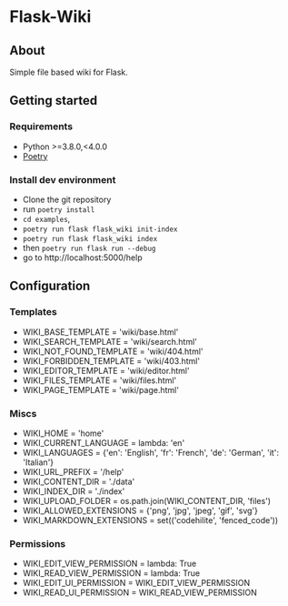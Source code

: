 # Flask-Wiki

## About

Simple file based wiki for Flask.

## Getting started

### Requirements

* Python >=3.8.0,<4.0.0
* [Poetry](https://python-poetry.org/)

### Install dev environment

- Clone the git repository
- run `poetry install`
- `cd examples`, 
- `poetry run flask flask_wiki init-index`
- `poetry run flask flask_wiki index`
- then `poetry run flask run --debug`
- go to http://localhost:5000/help

## Configuration

### Templates

- WIKI_BASE_TEMPLATE = 'wiki/base.html'
- WIKI_SEARCH_TEMPLATE = 'wiki/search.html'
- WIKI_NOT_FOUND_TEMPLATE = 'wiki/404.html'
- WIKI_FORBIDDEN_TEMPLATE = 'wiki/403.html'
- WIKI_EDITOR_TEMPLATE = 'wiki/editor.html'
- WIKI_FILES_TEMPLATE = 'wiki/files.html'
- WIKI_PAGE_TEMPLATE = 'wiki/page.html'

### Miscs

- WIKI_HOME = 'home'
- WIKI_CURRENT_LANGUAGE = lambda: 'en'
- WIKI_LANGUAGES = {'en': 'English', 'fr': 'French', 'de': 'German', 'it': 'Italian'}
- WIKI_URL_PREFIX = '/help'
- WIKI_CONTENT_DIR = './data'
- WIKI_INDEX_DIR = './index'
- WIKI_UPLOAD_FOLDER = os.path.join(WIKI_CONTENT_DIR, 'files')
- WIKI_ALLOWED_EXTENSIONS = {'png', 'jpg', 'jpeg', 'gif', 'svg'}
- WIKI_MARKDOWN_EXTENSIONS = set(('codehilite', 'fenced_code'))

### Permissions

- WIKI_EDIT_VIEW_PERMISSION = lambda: True
- WIKI_READ_VIEW_PERMISSION = lambda: True
- WIKI_EDIT_UI_PERMISSION = WIKI_EDIT_VIEW_PERMISSION
- WIKI_READ_UI_PERMISSION = WIKI_READ_VIEW_PERMISSION
